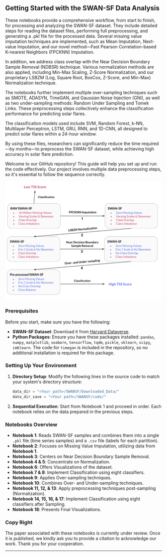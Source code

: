 ## Getting Started with the SWAN-SF Data Analysis

These notebooks provide a comprehensive workflow, from start to finish, for processing and analyzing the SWAN-SF dataset. They include detailed steps for reading the dataset files, performing full preprocessing, and generating a .pkl file for the processed data. Several missing value imputation techniques are implemented, such as Mean Imputation, Next-value Imputation, and our novel method—Fast Pearson Correlation-based K-nearest Neighbors (FPCKNN) Imputation.

In addition, we address class overlap with the Near Decision Boundary Sample Removal (NDBSR) technique. Various normalization methods are also applied, including Min-Max Scaling, Z-Score Normalization, and our proprietary LSBZM (Log, Square Root, BoxCox, Z-Score, and Min-Max) Normalization technique.

The notebooks further implement multiple over-sampling techniques such as SMOTE, ADASYN, TimeGAN, and Gaussian Noise Injection (GNI), as well as two under-sampling methods: Random Under Sampling and Tomek Links. These preprocessing steps collectively enhance the classification performance for predicting solar flares.

The classification models used include SVM, Random Forest, k-NN, Multilayer Perceptron, LSTM, GRU, RNN, and 1D-CNN, all designed to predict solar flares within a 24-hour window.

By using these files, researchers can significantly reduce the time required—by months—to preprocess the SWAN-SF dataset, while achieving high accuracy in solar flare prediction.

Welcome to our GitHub repository! This guide will help you set up and run the code effectively. Our project involves multiple data preprocessing steps, so it's essential to follow the sequence correctly.

<img src="meth.svg" width="600" alt="SeriesGAN Architecture" title="SeriesGAN Architecture">

### Prerequisites

Before you start, make sure you have the following:

- **SWAN-SF Dataset**: Download it from [Harvard Dataverse](https://dataverse.harvard.edu/dataset.xhtml?persistentId=doi:10.7910/DVN/EBCFKM).
- **Python Packages**: Ensure you have these packages installed: `pandas`, `numpy`, `matplotlib`, `seaborn`, `tensorflow`, `tqdm`, `pickle`, `sklearn`, `scipy`, `imblearn`. The code for `timegan` is included in the repository, so no additional installation is required for this package.

### Setting Up Your Environment

1. **Directory Setup**: Modify the following lines in the source code to match your system's directory structure:

    ```python
    data_dir = "<Your path>/SWANSF/Downloaded_Data/"  
    data_dir_save = "<Your path>/SWANSF/code/"  
    ```

2. **Sequential Execution**: Start from Notebook 1 and proceed in order. Each notebook relies on the data prepared in the previous steps.

### Notebooks Overview

- **Notebook 1**: Reads SWAN-SF samples and combines them into a single `.pkl` file (time series samples) and a `.csv` file (labels for each partition).
- **Notebook 2**: Focuses on Missing Value Imputation, utilizing data from **Notebook 1**.
- **Notebook 3**: Centers on Near Decision Boundary Sample Removal.
- **Notebook 4 & 5**: Concentrate on Normalization.
- **Notebook 6**: Offers Visualizations of the dataset.
- **Notebook 7 & 8**: Implement Classification using eight classifiers.
- **Notebook 9**: Applies Over-sampling techniques.
- **Notebook 10**: Combines Over- and Under-sampling techniques.
- **Notebook 11, 12, & 13**: Apply preprocessing techniques post-sampling (Normalization).
- **Notebook 14, 15, 16, & 17**: Implement Classification using eight classifiers after Sampling.
- **Notebook 18**: Presents Final Visualizations.

### Copy Right

The paper associated with these notebooks is currently under review. Once it is published, we kindly ask you to provide a citation to acknowledge our work. Thank you for your cooperation.

---
